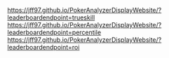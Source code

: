 https://jff97.github.io/PokerAnalyzerDisplayWebsite/?leaderboardendpoint=trueskill
<br>
https://jff97.github.io/PokerAnalyzerDisplayWebsite/?leaderboardendpoint=percentile
<br>
https://jff97.github.io/PokerAnalyzerDisplayWebsite/?leaderboardendpoint=roi
